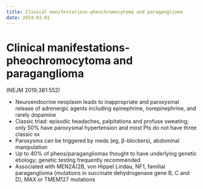 ```yaml
---
title: Clinical manifestations-pheochromocytoma and paraganglioma
date: 2024-01-01
---
```

# Clinical manifestations-pheochromocytoma and paraganglioma
 (NEJM 2019;381:552)
* Neuroendocrine neoplasm leads to inappropriate and paroxysmal release of adrenergic agents including epinephrine, norepinephrine, and rarely dopamine
* Classic triad: episodic headaches, palpitations and profuse sweating; only 50% have paroxysmal hypertension and most Pts do not have three classic sx
* Paroxysms can be triggered by meds (eg, β-blockers), abdominal manipulation
* Up to 40% of pheos/paragangliomas thought to have underlying genetic etiology; genetic testing frequently recommended
* Associated with MEN2A/2B, von Hippel Lindau, NF1, familial paraganglioma (mutations in succinate dehydrogenase gene B, C and D), MAX or TMEM127 mutations
